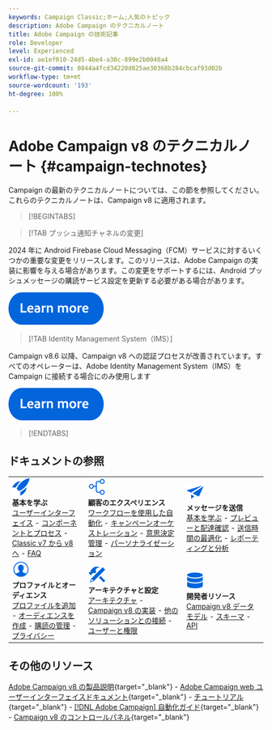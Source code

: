 ```yaml
---
keywords: Campaign Classic;ホーム;人気のトピック
description: Adobe Campaign のテクニカルノート
title: Adobe Campaign の技術記事
role: Developer
level: Experienced
exl-id: ae1ef010-24d5-4be4-a30c-899e2b0040a4
source-git-commit: 0844a4fcd34220d825ae30368b284cbcaf93d02b
workflow-type: tm+mt
source-wordcount: '193'
ht-degree: 100%

---
```


# Adobe Campaign v8 のテクニカルノート {#campaign-technotes}

Campaign の最新のテクニカルノートについては、この節を参照してください。これらのテクニカルノートは、Campaign v8 に適用されます。

>[!BEGINTABS]

>[!TAB プッシュ通知チャネルの変更]

2024 年に Android Firebase Cloud Messaging（FCM）サービスに対するいくつかの重要な変更をリリースします。このリリースは、Adobe Campaign の実装に影響を与える場合があります。この変更をサポートするには、Android プッシュメッセージの購読サービス設定を更新する必要がある場合があります。


[![画像](../v8//assets/do-not-localize/learn-more-button.svg)](upgrades/push-technote.md)


>[!TAB Identity Management System（IMS）]

Campaign v8.6 以降、Campaign v8 への認証プロセスが改善されています。すべてのオペレーターは、Adobe Identity Management System（IMS）を Campaign に接続する場合にのみ使用します

[![画像](../v8/assets/do-not-localize/learn-more-button.svg)](upgrades/migrate-users-to-ims.md)

>[!ENDTABS]

## ドキュメントの参照

<table style="table-layout:auto">
  <tr style="border: 0;">
    <td>
      <img src="../v8/assets/do-not-localize/icon-start.svg" width="35px">
    <br/>
      <strong>基本を学ぶ</strong><br/><a href="../v8/start/campaign-ui.md">ユーザーインターフェイス</a> - <a href="../v8/start/ac-components.md">コンポーネントとプロセス</a> - <a href="../v8/start/v7-to-v8.md">Classic v7 から v8 へ</a> - <a href="../v8/start/campaign-faq.md">FAQ</a>
    </td>
    <td>
      <img src="../v8/assets/do-not-localize/icon-experience.svg" width="35px">
    <br/>
      <strong>顧客のエクスペリエンス</strong><br/><a href="../automation/workflow/about-workflows.md" target="_blank">ワークフローを使用した自動化</a> - <a href="../automation/campaigns/set-up-campaigns.md" target="_blank">キャンペーンオーケストレーション</a> - <a href="../v8/interaction/interaction.md">意思決定管理</a> - <a href="../v8/send/personalize.md">パーソナライゼーション</a>
    </td>
    <td>
      <img src="../v8/assets/do-not-localize/icon-send.svg" width="35px">
    <br/>
      <strong>メッセージを送信</strong><br/><a href="../v8/start/create-message.md">基本を学ぶ</a> - <a href="../v8/send/preview-and-proof.md">プレビューと配達確認</a> - <a href="../v8/send/predictive.md">送信時間の最適化</a> - <a href="../v8/reporting/gs-reporting.md">レポーティングと分析</a>
    </td>
  </tr>
  <tr style="border: 0;">
    <td>
      <img src="../v8/assets/do-not-localize/icon_profile-audience.svg" width="35px">
    <br/>
      <strong>プロファイルとオーディエンス</strong><br/><a href="../v8/audiences/create-profiles.md">プロファイルを追加</a> - <a href="../v8/audiences/create-audiences.md">オーディエンスを作成</a> - <a href="../v8/start/subscriptions.md">購読の管理</a> - <a href="../v8/start/privacy.md">プライバシー</a>
    </td>
    <td>
      <img src="../v8/assets/do-not-localize/icon-configure.svg" width="35px">
    <br/>
      <strong>アーキテクチャと設定</strong><br/><a href="../v8/architecture/architecture.md">アーキテクチャ</a> - <a href="../v8/start/implement.md">Campaign v8 の実装</a> - <a href="../v8/connect/integration.md">他のソリューションとの接続</a> - <a href="../v8/start/gs-permissions.md">ユーザーと権限</a>
    </td>
    <td>
      <img src="../v8/assets/do-not-localize/icon-dev.svg" width="35px">
    <br/>
      <strong>開発者リソース</strong><br/><a href="../v8/dev/datamodel.md">Campaign v8 データモデル</a> - <a href="../v8/dev/schemas.md">スキーマ</a> - <a href="../v8/dev/api.md">API</a>
    </td>
  </tr>
</table>

## その他のリソース

[Adobe Campaign v8 の製品説明](https://helpx.adobe.com/jp/legal/product-descriptions/adobe-campaign-managed-cloud-services.html){target="_blank"} - [Adobe Campaign web ユーザーインターフェイスドキュメント](https://experienceleague.adobe.com/docs/campaign-web/v8/campaign-web-home.html?lang=ja){target="_blank"} - [チュートリアル](https://experienceleague.adobe.com/docs/campaign-learn/tutorials/overview.html?lang=ja){target="_blank"} - [[!DNL Adobe Campaign] 自動化ガイド](https://experienceleague.adobe.com/docs/campaign/automation/home.html?lang=ja){target="_blank"} - [Campaign v8 のコントロールパネル](https://experienceleague.adobe.com/docs/control-panel/using/discover-control-panel/key-features.html?lang=ja){target="_blank"}

